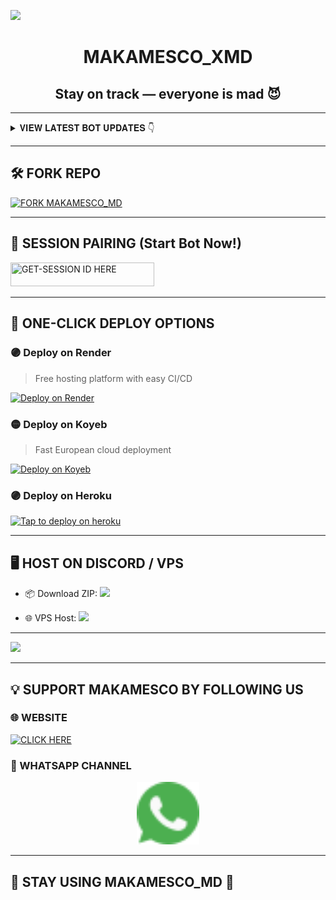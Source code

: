 <a><img src='https://files.catbox.moe/sigghy.jpg'/></a>

<h1 align="center">MAKAMESCO_XMD</h1>
<h2 align="center">Stay on track — everyone is mad 😈</h2>

---

<details>
<summary>𝐕𝐈𝐄𝐖 𝐋𝐀𝐓𝐄𝐒𝐓 𝐁𝐎𝐓 𝐔𝐏𝐃𝐀𝐓𝐄𝐒 👇</summary>

- ✅ All Downloaders Fixed and Working 🔥  
- 🚀 Performance Improvements 🤫  
- 🧠 AI Chat Smoother Than Ever  
- 🎮 New Fun Commands Added  

</details>

---

## 🛠️ FORK REPO

<a href="https://github.com/makamesco/Makamesco-md-v/fork">
  <img src="https://img.shields.io/badge/CLICK%20HERE-purple" alt="FORK MAKAMESCO_MD" width="150">
</a>

---

## 🔐 SESSION PAIRING (Start Bot Now!)

<a href="https://makamesco-md-code.onrender.com">
  <img title="GET-SESSION ID HERE" src="https://img.shields.io/badge/GET-SESSION ID HERE-green?style=for-the-badge&logo=kenya" width="230" height="38.45"/>
</a>

---

## 🚀 ONE-CLICK DEPLOY OPTIONS

### 🟣 Deploy on Render

> Free hosting platform with easy CI/CD

[![Deploy on Render](https://img.shields.io/badge/DEPLOY%20ON%20RENDER-3f3f3f?style=for-the-badge&logo=vercel&logoColor=white)](https://render.com/)

### 🟡 Deploy on Koyeb

> Fast European cloud deployment

[![Deploy on Koyeb](https://img.shields.io/badge/DEPLOY%20ON%20KOYEB-121212?style=for-the-badge&logo=koyeb&logoColor=white)](https://www.koyeb.com/)

### 🟣 Deploy on Heroku

[![Tap to deploy on heroku](https://www.herokucdn.com/deploy/button.svg)](https://dashboard.heroku.com/new?template=https://github.com/sesco001/Makamesco_md)

---

## 🖥️ HOST ON DISCORD / VPS


- 📦 Download ZIP:
  <a href="https://github.com/sesco001/Makamesco_md/archive/refs/heads/main.zip">
    <img src="https://img.shields.io/badge/DOWNLOAD%20FILES-yellow" width="150">
  </a>

- 🌐 VPS Host:
  <a href="https://bot-hosting.net/?aff=1259151615210819614">
    <img src="https://img.shields.io/badge/SIGNUP%20&%20DEPLOY-gold" width="150">
  </a>



---

<a><img src='https://files.catbox.moe/sigghy.jpg'/></a>

---

## 💡 SUPPORT MAKAMESCO BY FOLLOWING US

### 🌐 WEBSITE

<a href="https://Makamescodigitalsolutions.com" target="_blank">
  <img alt="CLICK HERE" src="https://img.shields.io/badge/ VISIT TO MY WEBSITE  -25D366?style=for-the-badge&logo=discord&logoColor=white" />
</a>

### 📢 WHATSAPP CHANNEL

<p align="center">
  <a href="https://whatsapp.com/channel/0029VbAEL9r5vKA7RCdnYG0S">
    <img alt="Whatsapp Channel" width="100px" src="https://raw.githubusercontent.com/PikaBotz/My_Personal_Space/main/Images/AnyaBot_pics/Anya_v2/Whatsapp.svg" />
  </a>
</p>

---

## 📌 STAY USING MAKAMESCO_MD 💯
